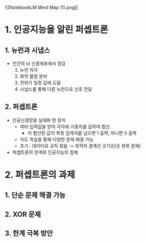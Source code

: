 
![[NotebookLM Mind Map (1).png]]

# 1. 인공지능을 알린 퍼셉트론
## 1. 뉴런과 시냅스
- 인간의 뇌 신경세포에서 영감
	1. 뉴런 자극
	2. 화학 물질 분비
	3. 전위가 일정 값에 도달
	4. 시냅스를 통해 다른 뉴런으로 신호 전달
## 2. 퍼셉트론
- 인공신경망을 실체화 한 장치
	- 여러 입력값을 받아 각각에 가중치를 곱하여 합산.
		- 이 합산된 값이 특정 임계치를 넘으면 1 출력, 아니면 0 출력
	- 지도 학습을 통해 다양한 문제 해결 가능
	- 초기 : 데이터로 규칙 찾음 -> 최적의 경계선 긋기(단순 분류 문제)
- 퍼셉트론의 한계와 인공지능의 침체

# 2. 퍼셉트론의 과제
## 1. 단순 문제 해결 가능

## 2. XOR 문제

## 3. 한계 극복 방안


